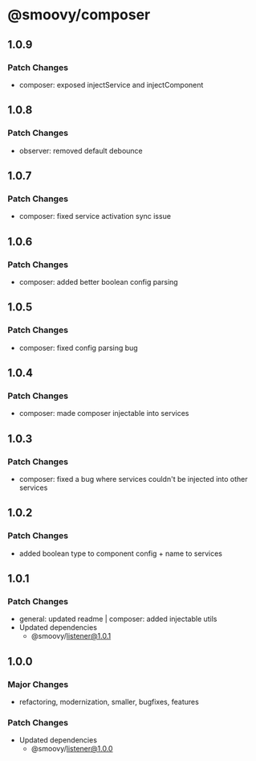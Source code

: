 # @smoovy/composer

## 1.0.9

### Patch Changes

- composer: exposed injectService and injectComponent

## 1.0.8

### Patch Changes

- observer: removed default debounce

## 1.0.7

### Patch Changes

- composer: fixed service activation sync issue

## 1.0.6

### Patch Changes

- composer: added better boolean config parsing

## 1.0.5

### Patch Changes

- composer: fixed config parsing bug

## 1.0.4

### Patch Changes

- composer: made composer injectable into services

## 1.0.3

### Patch Changes

- composer: fixed a bug where services couldn't be injected into other services

## 1.0.2

### Patch Changes

- added boolean type to component config + name to services

## 1.0.1

### Patch Changes

- general: updated readme | composer: added injectable utils
- Updated dependencies
  - @smoovy/listener@1.0.1

## 1.0.0

### Major Changes

- refactoring, modernization, smaller, bugfixes, features

### Patch Changes

- Updated dependencies
  - @smoovy/listener@1.0.0
